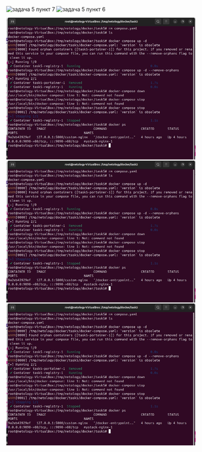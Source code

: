 
![задача 5 пункт 7](https://github.com/Drewplonq/netology/assets/173098668/5a29812a-1d1f-4873-a99c-552ebfcfa8b5)
![задача 5 пункт 6](https://github.com/Drewplonq/netology/assets/173098668/34d10a0d-2f0c-446c-a241-853abfa001c7)
    
<!DOCTYPE html>
<html>
 <head>
  <meta charset="utf-8">
  <title>Увеличение изображения</title>
  <style>
   .scale {
    display: inline-block; /* Строчно-блочный элемент */
    overflow: hidden; /* Скрываем всё за контуром */
   }
   .scale img {
    transition: 1s; /* Время эффекта */
    display: block; /* Убираем небольшой отступ снизу */
   }
   .scale img:hover {
    transform: scale(1.2); /* Увеличиваем масштаб */
   }
  </style>
 </head>
 <body>
  <div class="scale"><img src="dockcont/task5.7.jpg" alt="" class="scale"></div>
  <div class="scale"><img src="dockcont/task5.7.jpg" alt="" class="scale"></div>
  <div class="scale"><img src="dockcont/task5.7.jpg" alt="" class="scale"></div>
 </body>
</html>
